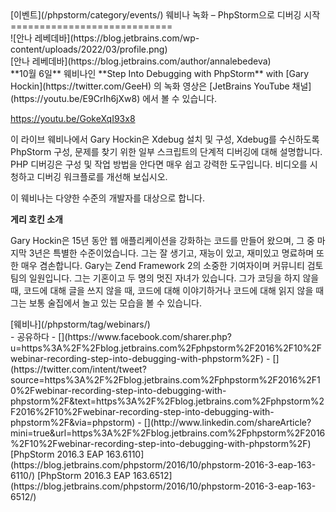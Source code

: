 <div class="content">[이벤트](/phpstorm/category/events/) 웨비나 녹화 – PhpStorm으로 디버깅 시작 
============================

<div class="post-info">![안나 레베데바](https://blog.jetbrains.com/wp-content/uploads/2022/03/profile.png)<div class="post-info__text"> [안나 레베데바](https://blog.jetbrains.com/author/annalebedeva) <time class="publish-date" data-day="13" data-month="10" data-year="2016" datetime="2016-10-13"></time></div></div> **10월 6일** 웨비나인 **Step Into Debugging with PhpStorm** with [Gary Hockin](https://twitter.com/GeeH) 의 녹화 영상은 [JetBrains YouTube 채널](https://youtu.be/E9CrIh6jXw8) 에서 볼 수 있습니다.

 <https://youtu.be/GokeXqI93x8>

 이 라이브 웨비나에서 Gary Hockin은 Xdebug 설치 및 구성, Xdebug를 수신하도록 PhpStorm 구성, 문제를 찾기 위한 일부 스크립트의 단계적 디버깅에 대해 설명합니다. PHP 디버깅은 구성 및 작업 방법을 안다면 매우 쉽고 강력한 도구입니다. 비디오를 시청하고 디버깅 워크플로를 개선해 보십시오.

 이 웨비나는 다양한 수준의 개발자를 대상으로 합니다.

 **게리 호킨 소개**

 Gary Hockin은 15년 동안 웹 애플리케이션을 강화하는 코드를 만들어 왔으며, 그 중 마지막 3년은 특별한 수준이었습니다. 그는 잘 생기고, 재능이 있고, 재미있고 명료하며 또한 매우 겸손합니다. Gary는 Zend Framework 2의 소중한 기여자이며 커뮤니티 검토 팀의 일원입니다. 그는 기혼이고 두 명의 멋진 자녀가 있습니다. 그가 코딩을 하지 않을 때, 코드에 대해 글을 쓰지 않을 때, 코드에 대해 이야기하거나 코드에 대해 읽지 않을 때 그는 보통 술집에서 놀고 있는 모습을 볼 수 있습니다.

<div class="content__row"><div class="tag-list"> [웨비나](/phpstorm/tag/webinars/)</div>- <span>공유하다</span>
- [](https://www.facebook.com/sharer.php?u=https%3A%2F%2Fblog.jetbrains.com%2Fphpstorm%2F2016%2F10%2Fwebinar-recording-step-into-debugging-with-phpstorm%2F)
- [](https://twitter.com/intent/tweet?source=https%3A%2F%2Fblog.jetbrains.com%2Fphpstorm%2F2016%2F10%2Fwebinar-recording-step-into-debugging-with-phpstorm%2F&text=https%3A%2F%2Fblog.jetbrains.com%2Fphpstorm%2F2016%2F10%2Fwebinar-recording-step-into-debugging-with-phpstorm%2F&via=phpstorm)
- [](http://www.linkedin.com/shareArticle?mini=true&url=https%3A%2F%2Fblog.jetbrains.com%2Fphpstorm%2F2016%2F10%2Fwebinar-recording-step-into-debugging-with-phpstorm%2F)

</div><div class="content__pagination"> [PhpStorm 2016.3 EAP 163.6110](https://blog.jetbrains.com/phpstorm/2016/10/phpstorm-2016-3-eap-163-6110/) [PhpStorm 2016.3 EAP 163.6512](https://blog.jetbrains.com/phpstorm/2016/10/phpstorm-2016-3-eap-163-6512/)</div></div><div class="container comments-container"><div class="content"><div id="remark42"></div></div></div>
